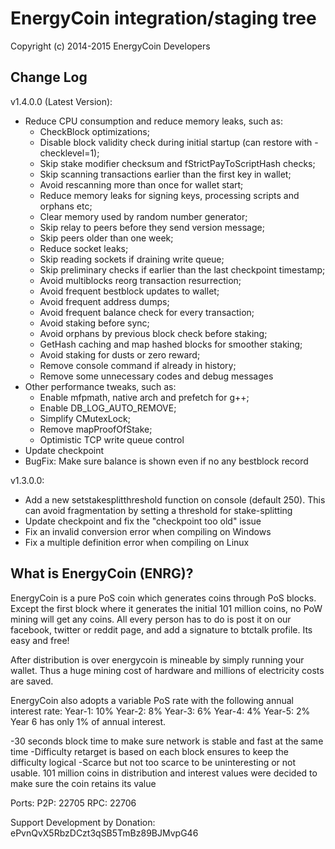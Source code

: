 EnergyCoin integration/staging tree
==================================

Copyright (c) 2014-2015 EnergyCoin Developers

Change Log
---------

v1.4.0.0 (Latest Version):
- Reduce CPU consumption and reduce memory leaks, such as:
  * CheckBlock optimizations;
  * Disable block validity check during initial startup (can restore with -checklevel=1);
  * Skip stake modifier checksum and fStrictPayToScriptHash checks;
  * Skip scanning transactions earlier than the first key in wallet;
  * Avoid rescanning more than once for wallet start;
  * Reduce memory leaks for signing keys, processing scripts and orphans etc;
  * Clear memory used by random number generator;
  * Skip relay to peers before they send version message;
  * Skip peers older than one week;
  * Reduce socket leaks;
  * Skip reading sockets if draining write queue;
  * Skip preliminary checks if earlier than the last checkpoint timestamp;
  * Avoid multiblocks reorg transaction resurrection;
  * Avoid frequent bestblock updates to wallet;
  * Avoid frequent address dumps;
  * Avoid frequent balance check for every transaction;
  * Avoid staking before sync;
  * Avoid orphans by previous block check before staking;
  * GetHash caching and map hashed blocks for smoother staking;
  * Avoid staking for dusts or zero reward;
  * Remove console command if already in history;
  * Remove some unnecessary codes and debug messages
- Other performance tweaks, such as:
  * Enable mfpmath, native arch and prefetch for g++;
  * Enable DB_LOG_AUTO_REMOVE;
  * Simplify CMutexLock;
  * Remove mapProofOfStake;
  * Optimistic TCP write queue control
- Update checkpoint
- BugFix: Make sure balance is shown even if no any bestblock record

v1.3.0.0:
- Add a new setstakesplitthreshold function on console (default 250). This can avoid fragmentation by setting a threshold for stake-splitting
- Update checkpoint and fix the "checkpoint too old" issue
- Fix an invalid conversion error when compiling on Windows
- Fix a multiple definition error when compiling on Linux

What is EnergyCoin (ENRG)?
------------------------

EnergyCoin is a pure PoS coin which generates coins through PoS blocks. Except the first block where it generates the initial 101 million coins, no PoW mining will get any coins. All every person has to do is post it on our facebook, twitter or reddit page, and add a signature to btctalk profile. Its easy and free!

After distribution is over energycoin is  mineable by simply running your wallet. Thus a huge mining cost of hardware and millions of electricity costs are saved.

EnergyCoin also adopts a variable PoS rate with the following annual interest rate:
Year-1: 10%
Year-2: 8%
Year-3: 6%
Year-4: 4%
Year-5: 2%
Year 6 has only 1% of annual interest.

-30 seconds block time to make sure network is stable and fast at the same time
-Difficulty retarget is based on each block ensures to keep the difficulty logical
-Scarce but not too scarce to be uninteresting or not usable. 101 million coins in distribution and interest values were decided to make sure the coin retains its value


Ports:
P2P:	22705
RPC:	22706

Support Development by Donation: ePvnQvX5RbzDCzt3qSB5TmBz89BJMvpG46

